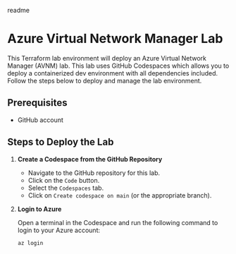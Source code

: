 readme
# Azure Virtual Network Manager Lab

This Terraform lab environment will deploy an Azure Virtual Network Manager (AVNM) lab. This lab uses GitHub Codespaces which allows you to deploy a containerized dev environment with all dependencies included. Follow the steps below to deploy and manage the lab environment.

## Prerequisites
- GitHub account

## Steps to Deploy the Lab

1. **Create a Codespace from the GitHub Repository**

   - Navigate to the GitHub repository for this lab.
   - Click on the `Code` button.
   - Select the `Codespaces` tab.
   - Click on `Create codespace on main` (or the appropriate branch).

2. **Login to Azure**

   Open a terminal in the Codespace and run the following command to login to your Azure account:

   ```sh
   az login